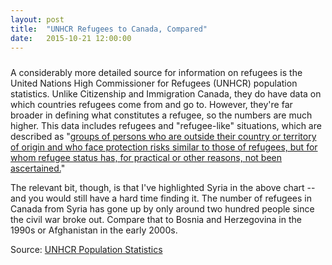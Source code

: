```yaml
---
layout: post
title:  "UNHCR Refugees to Canada, Compared"
date:   2015-10-21 12:00:00
---
```


<div id="unhcrChart"></div>
<div id="unhcrTip">
  <p id="tipTop"><strong><span id="tipCountry"></span></strong></p>
	<p class="tipInfo"><span id="tipRefugees"></span></p>
</div>

A considerably more detailed source for information on refugees is the United Nations High Commissioner for Refugees (UNHCR) population statistics. Unlike Citizenship and Immigration Canada, they do have data on which countries refugees come from and go to. However, they're far broader in defining what constitutes a refugee, so the numbers are much higher. This data includes refugees and "refugee-like" situations, which are described as "[groups of persons who are outside their country or territory of origin and who face protection risks similar to those of refugees, but for whom refugee status has, for practical or other reasons, not been ascertained.](http://www.unhcr.org/45c06c662.html)"

The relevant bit, though, is that I've highlighted Syria in the above chart -- and you would still have a hard time finding it. The number of refugees in Canada from Syria has gone up by only around two hundred people since the civil war broke out. Compare that to Bosnia and Herzegovina in the 1990s or Afghanistan in the early 2000s.

Source: [UNHCR Population Statistics](http://popstats.unhcr.org/en/overview)


<style>

#unhcrChart text {
  font-size: 10px;
}
#unhcrChart .axis path,
#unhcrChart .axis line {
  fill: none;
  stroke: #000;
  shape-rendering: crispEdges;
}

#unhcrChart .axis--y path {
  display: none;
}

#unhcrChart .data {
  fill: none;
  stroke: rgba(100, 100, 100, 0.4);
  stroke-linejoin: round;
  stroke-linecap: round;
  stroke-width: 1.5px;
}

#unhcrChart .budget--hover {
  stroke: #000 !important;
}

#unhcrChart .syria {
  stroke: #d6191f;
}

#unhcrChart .focus text {
  text-anchor: middle;
  text-shadow: 0 1px 0 #fff, 1px 0 0 #fff, 0 -1px 0 #fff, -1px 0 0 #fff;
}

#unhcrChart .voronoi path {
  fill: none;
  pointer-events: all;
}

#unhcrChart .voronoi--show path {
  stroke: red;
  stroke-opacity: .2;
}

#unhcrTip {
	display: block;
	margin-bottom: 15px;
  pointer-events: none;
	text-align: center;
}

#unhcrTip #tipTop {
	font-size: 24px;
  margin-bottom: 10px !important;
}

#unhcrTip .tipInfo {
  font-size: 12px;
  margin: 0;
}

.hidden {
	display: none;
}

</style>

<script>

unhcrChart();

function unhcrChart() {
  var years,
      yearFormat = d3.time.format("%Y");
			
	var numFormat = d3.format(",.0");

  var margin = {top: 10, right: 20, bottom: 30, left: 50},
      width = 740 - margin.left - margin.right,
      height = 500 - margin.top - margin.bottom;

  var x = d3.time.scale()
      .range([0, width]);

  var y = d3.scale.linear()
      .range([height, 0]);

  var voronoi = d3.geom.voronoi()
      .x(function(d) { return x(d.date); })
      .y(function(d) { return y(d.value); })
      .clipExtent([[-margin.left, -margin.top], [width + margin.right, height + margin.bottom]]);

  var line = d3.svg.line()
      .x(function(d) { return x(d.date); })
      .y(function(d) { return y(d.value); });

  var svg = d3.select("#unhcrChart").append("svg")
      .attr("class", "budgetPlotted")
      .attr("width", width + margin.left + margin.right)
      .attr("height", height + margin.top + margin.bottom)
    .append("g")
      .attr("transform", "translate(" + margin.left + "," + margin.top + ")");

  d3.csv("{{ site.baseurl }}/data/2015/10/21/unhcr_refugees.csv", type, function(error, data) {
    x.domain(d3.extent(years));
    y.domain([d3.min(data, function(c) { 
        return d3.min(c.values, function(d) { return d.value; }); 
      }),
			d3.max(data, function(c) {
	      return d3.max(c.values, function(d) { return d.value; }); 
	    })]).nice();

    svg.append("g")
        .attr("class", "axis axis--x")
        .attr("transform", "translate(0," + height + ")")
        .call(d3.svg.axis()
          .scale(x)
          .orient("bottom"));

    svg.append("g")
        .attr("class", "axis axis--y")
        .call(d3.svg.axis()
          .scale(y)
          .orient("left"));

    svg.append("g")
      .selectAll("path")
        .data(data)
      .enter().append("path")
        .attr("d", function(d) { d.line = this; return line(d.values); })
				.attr("class", function(d) {
					if (d.name === "Syrian Arab Rep.") {
						return "data syria";
					} else {
						return "data";
					}
				});

    var focus = svg.append("g")
        .attr("transform", "translate(-100,-100)")
        .attr("class", "focus");

    focus.append("circle")
        .attr("r", 3.5);

    focus.append("text")
        .attr("y", -10);

    var voronoiGroup = svg.append("g")
        .attr("class", "voronoi");

    voronoiGroup.selectAll("path")
      .data(voronoi(d3.nest()
        .key(function(d) { return x(d.date) + "," + y(d.value); })
        .rollup(function(v) { return v[0]; })
        .entries(d3.merge(data.map(function(d) { return d.values; })))
        .map(function(d) { return d.values; })))
      .enter().append("path")
        .attr("d", function(d) { return "M" + d.join("L") + "Z"; })
        .datum(function(d) { return d.point; })
        .on("mouseover", mouseover)
        .on("mouseout", mouseout);

    function mouseover(d) {
      d3.select("#unhcrTip").select("#tipCountry")
				.text(d.budget.name + " " + d.date.getFullYear());
				
      d3.select("#unhcrTip").select("#tipRefugees")
				.text(numFormat(Math.abs(d.value)) + " refugees");

      d3.select(d.budget.line).classed("budget--hover", true);
      d.budget.line.parentNode.appendChild(d.budget.line);
      focus.attr("transform", "translate(" + x(d.date) + "," + y(d.value) + ")");
    }

    function mouseout(d) {
      d3.select(d.budget.line).classed("budget--hover", false);
      focus.attr("transform", "translate(-100,-100)");
    }
  });

  function type(d, i) {
    if (!i) years = Object.keys(d).map(yearFormat.parse).filter(Number);
    var budget = {
      name: d.Origin,
      values: null
    };
    budget.values = years.map(function(m) {
      return {
        budget: budget,
        date: m,
        value: (+d[yearFormat(m)])
      };
    });
    return budget;
  }
}

</script>